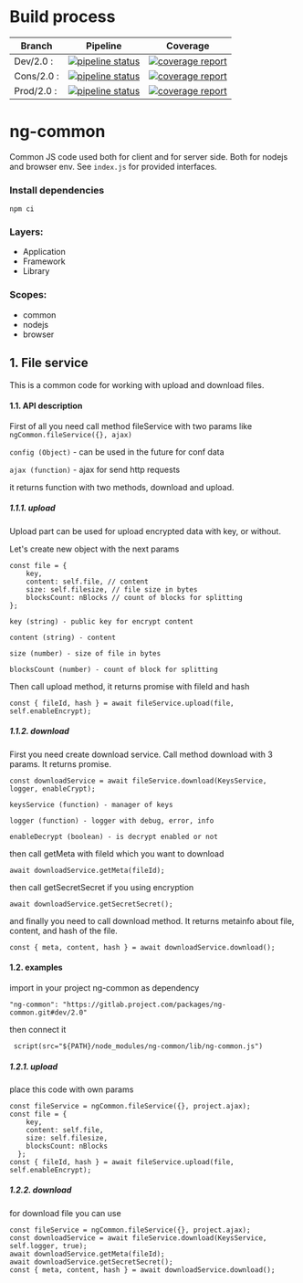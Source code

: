 # Build process

Branch    | Pipeline | Coverage
----------|----------|----------
Dev/2.0 :    | [![pipeline status](https://gitlab.project.com/packages/ng-common/badges/dev/2.0/pipeline.svg)](https://gitlab.project.com/packages/ng-common/commits/dev/2.0) | [![coverage report](https://gitlab.project.com/packages/ng-common/badges/dev/2.0/coverage.svg)](https://gitlab.project.com/packages/ng-common/commits/dev/2.0)
Cons/2.0 :    | [![pipeline status](https://gitlab.project.com/packages/ng-common/badges/cons/2.0/pipeline.svg)](https://gitlab.project.com/packages/ng-common/commits/cons/2.0) | [![coverage report](https://gitlab.project.com/packages/ng-common/badges/cons/2.0/coverage.svg)](https://gitlab.project.com/packages/ng-common/commits/cons/2.0)
Prod/2.0 :    | [![pipeline status](https://gitlab.project.com/packages/ng-common/badges/prod/2.0/pipeline.svg)](https://gitlab.project.com/packages/ng-common/commits/prod/2.0) | [![coverage report](https://gitlab.project.com/packages/ng-common/badges/prod/2.0/coverage.svg)](https://gitlab.project.com/packages/ng-common/commits/prod/2.0) 

# ng-common

Common JS code used both for client and for server side.
Both for nodejs and browser env.
See `index.js` for provided interfaces.

### Install dependencies

```
npm ci
```

### Layers:
- Application
- Framework
- Library

### Scopes:
- common
- nodejs
- browser


## 1. File service
This is a common code for working with upload and download files.
#### 1.1. API description

First of all you need call method fileService with two params like
`ngCommon.fileService({}, ajax)`

`config (Object)` - can be used in the future for conf data

`ajax (function)` - ajax for send http requests

it returns function with two methods, download and upload.

##### 1.1.1. upload

Upload part can be used for upload encrypted data with key, or without.

Let's create new object with the next params
```
const file = {
    key,
    content: self.file, // content
    size: self.filesize, // file size in bytes
    blocksCount: nBlocks // count of blocks for splitting
};
```
`key (string) - public key for encrypt content`

`content (string) - content`

`size (number) - size of file in bytes`

`blocksCount (number) - count of block for splitting`

Then call upload method, it returns promise with fileId and hash

`const { fileId, hash } = await fileService.upload(file, self.enableEncrypt);`

##### 1.1.2. download

First you need create download service. Call method download with 3 params. It returns promise.

`const downloadService = await fileService.download(KeysService, logger, enableCrypt);`

`keysService (function) - manager of keys`

`logger (function) - logger with debug, error, info`

`enableDecrypt (boolean) - is decrypt enabled or not`

then call getMeta with fileId which you want to download
```
await downloadService.getMeta(fileId);
```

then call getSecretSecret if you using encryption
```
await downloadService.getSecretSecret();
```

and finally you need to call download method. It returns metainfo about file, content, and hash of the file.
```
const { meta, content, hash } = await downloadService.download(); 
```

#### 1.2. examples
import in your project ng-common as dependency

```
"ng-common": "https://gitlab.project.com/packages/ng-common.git#dev/2.0"
```

then connect it
```
 script(src="${PATH}/node_modules/ng-common/lib/ng-common.js")
```

##### 1.2.1. upload

place this code with own params

```
const fileService = ngCommon.fileService({}, project.ajax);
const file = {
    key,
    content: self.file,
    size: self.filesize,
    blocksCount: nBlocks
  };
const { fileId, hash } = await fileService.upload(file, self.enableEncrypt);
```
##### 1.2.2. download

for download file you can use

```
const fileService = ngCommon.fileService({}, project.ajax);
const downloadService = await fileService.download(KeysService, self.logger, true);
await downloadService.getMeta(fileId);
await downloadService.getSecretSecret();
const { meta, content, hash } = await downloadService.download();
```
